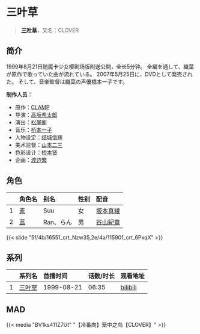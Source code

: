 # 三叶草


> <u>**[三叶草](http://bgm.tv/subject/18575)**</u>，又名：CLOVER

## 简介


1999年8月21日随魔卡少女樱剧场版附送公開，全长5分钟。 全編を通して、織葉が原作で歌っていた曲が流れている。
2007年5月25日に、DVDとして発売された。
そして、音楽監督は織葉の声優橋本一子です。


**制作人员：**
- 原作：[CLAMP](http://bgm.tv/person/39)
- 导演：[高坂希太郎](http://bgm.tv/person/1665)
- 演出：[松尾衡](http://bgm.tv/person/2567)
- 音乐：[桥本一子](http://bgm.tv/person/45)
- 人物设定：[结城信辉](http://bgm.tv/person/479)
- 美术监督：[山本二三](http://bgm.tv/person/3471)
- 色彩设计：[桥本贤](http://bgm.tv/person/2073)
- 企画：[渡边繁](http://bgm.tv/person/655)

## 角色

|     |   角色名   |   别名  | 性别 |  配音  |
|:--- |:------  |:----      |:---  |:--   |
| 1 | [素](http://bgm.tv/character/16551) | Suu | 女 | [坂本真綾](http://bgm.tv/person/3877) |
| 2 | [蓝](http://bgm.tv/character/115901) | Ran、らん | 男 | [谷山紀章](http://bgm.tv/person/4678) |

{{< slide "5f/4b/16551_crt_Nzw35,2e/4a/115901_crt_6PxqX" >}}

## 系列

|     |   系列名   |   首播时间  | 话数/时长  | 观看地址 |
|:---  |:------    |:----      |:---       |:---  |
| 1 |[三叶草](https://bgm.tv/subject/18575)| 1999-08-21 | 06:35 | [bilibili](https://www.bilibili.com/video/BV1Bs411Y7GC)  |


## MAD

{{< media  "BV1ks411Z7Ut"
"【冷番向】笼中之鸟【CLOVER】"  >}}


